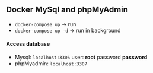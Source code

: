 
## Docker MySql and phpMyAdmin

- `docker-compose up` -> run
- `docker-compose up -d` -> run in background

#### Access database
- Mysql: `localhost:3306` user: **root** password **password**
- phpMyadmin: `localhost:3307`